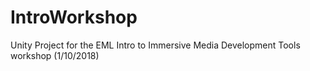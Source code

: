 # IntroWorkshop
Unity Project for the EML Intro to Immersive Media Development Tools workshop (1/10/2018)
